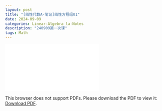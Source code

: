 ```yaml
---
layout: post
title: "[线性代数A-笔记]线性方程组01"
date: 2024-09-09
categories: Linear-Algebra la-Notes
description: "240909第一次课"
tags: Math
---
```

<object data="{{ site.url }}/assets/pdfs/la-01.pdf" type="application/pdf" width="700px" height="700px">
    <embed src="{{ site.url }}/assets/pdfs/la-01.pdf">
        <p>This browser does not support PDFs. Please download the PDF to view it: <a href="{{ site.url }}/assets/pdfs/la-01.pdf">Download PDF</a>.</p>
    </embed>
</object>